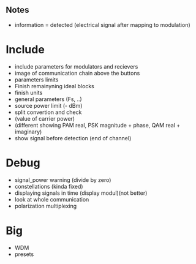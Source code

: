 ## Notes
- information = detected (electrical signal after mapping to modulation)

# Include
- include parameters for modulators and recievers
- image of communication chain above the buttons
- parameters limits
- Finish remainyning ideal blocks
- finish units
- general parameters (Fs, ..)
- source power limit (- dBm)
- split convertion and check
- (value of carrier power)
- (different showing PAM real, PSK magnitude + phase, QAM real + imaginary)
- show signal before detection (end of channel)

# Debug
- signal_power warning (divide by zero)
- constellations (kinda fixed)
- displaying signals in time (display modul)(not better)
- look at whole communication
- polarization multiplexing

# Big
- WDM
- presets